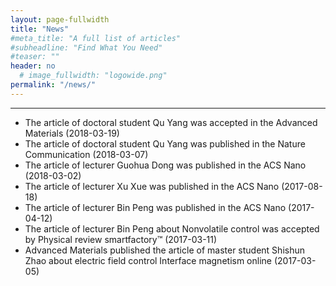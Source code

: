 ```yaml
---
layout: page-fullwidth
title: "News"
#meta_title: "A full list of articles"
#subheadline: "Find What You Need"
#teaser: ""
header: no
  # image_fullwidth: "logowide.png"
permalink: "/news/"
---
```

<hr>
<ul>

<li>The article of doctoral student Qu Yang was accepted in the Advanced Materials (2018-03-19)</li>
<li>The article of doctoral student Qu Yang was published in the Nature Communication (2018-03-07)</li>
<li>The article of lecturer   Guohua Dong was published in the ACS Nano (2018-03-02)</li>
<li>The article of lecturer Xu Xue was published in the ACS Nano (2017-08-18)</li>
<li>The article of lecturer Bin Peng was published in the ACS Nano (2017-04-12)</li>
<li>The article of lecturer Bin Peng about Nonvolatile control was accepted by Physical review smartfactory™ (2017-03-11)</li>
<li>Advanced Materials published the article of master student Shishun Zhao about electric field control Interface magnetism online (2017-03-05)</li>

</ul>